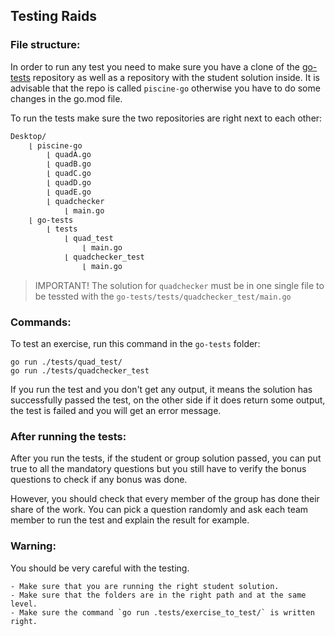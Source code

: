 ## Testing Raids

### File structure:

In order to run any test you need to make sure you have a clone of the [go-tests](https://github.com/01-edu/go-tests) repository as well as a repository with the student solution inside. It is advisable that the repo is called `piscine-go` otherwise you have to do some changes in the go.mod file.

To run the tests make sure the two repositories are right next to each other:

```sh
Desktop/
    ⌊ piscine-go
        ⌊ quadA.go
        ⌊ quadB.go
        ⌊ quadC.go
        ⌊ quadD.go
        ⌊ quadE.go
        ⌊ quadchecker
            ⌊ main.go
    ⌊ go-tests
        ⌊ tests
            ⌊ quad_test
                ⌊ main.go
            ⌊ quadchecker_test
                ⌊ main.go
```

> IMPORTANT! The solution for `quadchecker` must be in one single file to be
> tessted with the `go-tests/tests/quadchecker_test/main.go`

### Commands:

To test an exercise, run this command in the `go-tests` folder:

```
go run ./tests/quad_test/
go run ./tests/quadchecker_test
```

If you run the test and you don't get any output, it means the solution has successfully passed the test, on the other side if it does return some output, the test is failed and you will get an error message.

### After running the tests:

After you run the tests, if the student or group solution passed, you can put true to all the mandatory questions but you still have to verify the bonus questions to check if any bonus was done.

However, you should check that every member of the group has done their share of the work.
You can pick a question randomly and ask each team member to run the test and explain the result for example.

### Warning:

You should be very careful with the testing.

    - Make sure that you are running the right student solution.
    - Make sure that the folders are in the right path and at the same level.
    - Make sure the command `go run .tests/exercise_to_test/` is written right.
